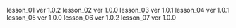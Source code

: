 lesson_01 ver 1.0.2
lesson_02 ver 1.0.0
lesson_03 ver 1.0.1
lesson_04 ver 1.0.1
lesson_05 ver 1.0.0
lesson_06 ver 1.0.2
lesson_07 ver 1.0.0
